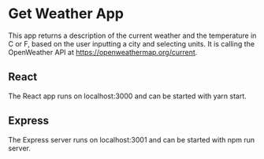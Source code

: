 # Get Weather App

This app returns a description of the current weather and the temperature in C or F, based on the user inputting a city and selecting units. It is calling the OpenWeather API at https://openweathermap.org/current.

## React
The React app runs on localhost:3000 and can be started with yarn start.

## Express
The Express server runs on localhost:3001 and can be started with npm run server.